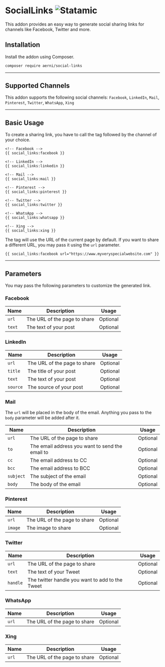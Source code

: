# SocialLinks ![Statamic](https://flat.badgen.net/badge/Statamic/3.0+/FF269E)
This addon provides an easy way to generate social sharing links for channels like Facebook, Twitter and more.

## Installation
Install the addon using Composer.

```bash
composer require aerni/social-links
```

***

## Supported Channels

This addon supports the following social channels:
`Facebook`, `LinkedIn`, `Mail`, `Pinterest`, `Twitter`, `WhatsApp`, `Xing`

***

## Basic Usage

To create a sharing link, you have to call the tag followed by the channel of your choice.

```template
<!-- Facebook -->
{{ social_links:facebook }}

<!-- LinkedIn -->
{{ social_links:linkedin }}

<!-- Mail -->
{{ social_links:mail }}

<!-- Pinterest -->
{{ social_links:pinterest }}

<!-- Twitter -->
{{ social_links:twitter }}

<!-- WhatsApp -->
{{ social_links:whatsapp }}

<!-- Xing -->
{{ social_links:xing }}
```

The tag will use the URL of the current page by default. If you want to share a different URL, you may pass it using the `url` parameter.

```template
{{ social_links:facebook url="https://www.myveryspecialwebsite.com" }}
```

***

## Parameters

You may pass the following parameters to customize the generated link.

### Facebook

| Name | Description | Usage |
|------|-------------|-------|
| `url` | The URL of the page to share | Optional
| `text` | The text of your post | Optional

### LinkedIn

| Name | Description | Usage |
|------|-------------|-------|
| `url` | The URL of the page to share | Optional
| `title` | The title of your post | Optional
| `text` | The text of your post | Optional
| `source` | The source of your post | Optional

### Mail

The `url` will be placed in the body of the email. Anything you pass to the `body` parameter will be added after it.

| Name | Description | Usage |
|------|-------------|-------|
| `url` | The URL of the page to share | Optional
| `to` | The email address you want to send the email to | Optional
| `cc` | The email address to CC | Optional
| `bcc` | The email address to BCC | Optional
| `subject` | The subject of the email | Optional
| `body` | The body of the email | Optional

### Pinterest

| Name | Description | Usage |
|------|-------------|-------|
| `url` | The URL of the page to share | Optional
| `image` | The image to share | Optional

### Twitter

| Name | Description | Usage |
|------|-------------|-------|
| `url` | The URL of the page to share | Optional
| `text` | The text of your Tweet | Optional
| `handle` | The twitter handle you want to add to the Tweet | Optional

### WhatsApp

| Name | Description | Usage |
|------|-------------|-------|
| `url` | The URL of the page to share | Optional

### Xing

| Name | Description | Usage |
|------|-------------|-------|
| `url` | The URL of the page to share | Optional
